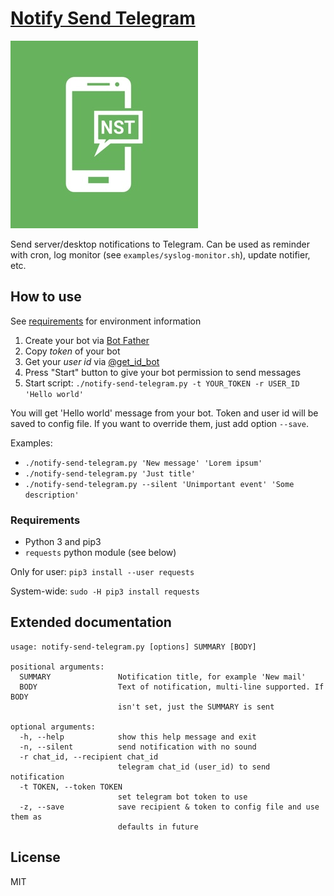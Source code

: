 # [Notify Send Telegram](https://github.com/MikeWent/notify-send-telegram)

![NST Logo](logo-small.jpg)

Send server/desktop notifications to Telegram. Can be used as reminder with cron, log monitor (see `examples/syslog-monitor.sh`), update notifier, etc.

## How to use

See [requirements](#requirements) for environment information

1. Create your bot via [Bot Father](https://t.me/BotFather)
2. Copy _token_ of your bot
3. Get your _user id_ via [@get_id_bot](https://t.me/get_id_bot)
4. Press "Start" button to give your bot permission to send messages
5. Start script: `./notify-send-telegram.py -t YOUR_TOKEN -r USER_ID 'Hello world'`

You will get 'Hello world' message from your bot. Token and user id will be saved to config file. If you want to override them, just add option `--save`.

Examples:

- `./notify-send-telegram.py 'New message' 'Lorem ipsum'`
- `./notify-send-telegram.py 'Just title'`
- `./notify-send-telegram.py --silent 'Unimportant event' 'Some description'`

### Requirements

- Python 3 and pip3
- `requests` python module (see below)

Only for user: `pip3 install --user requests`

System-wide: `sudo -H pip3 install requests`

## Extended documentation

```
usage: notify-send-telegram.py [options] SUMMARY [BODY]

positional arguments:
  SUMMARY               Notification title, for example 'New mail'
  BODY                  Text of notification, multi-line supported. If BODY
                        isn't set, just the SUMMARY is sent

optional arguments:
  -h, --help            show this help message and exit
  -n, --silent          send notification with no sound
  -r chat_id, --recipient chat_id
                        telegram chat_id (user_id) to send notification
  -t TOKEN, --token TOKEN
                        set telegram bot token to use
  -z, --save            save recipient & token to config file and use them as
                        defaults in future
```

## License

MIT

